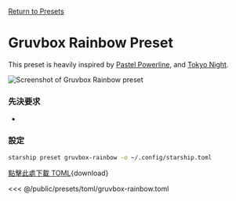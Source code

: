 [Return to Presets](./#gruvbox-rainbow)

# Gruvbox Rainbow Preset

This preset is heavily inspired by [Pastel Powerline](./pastel-powerline.md), and [Tokyo Night](./tokyo-night.md).

![Screenshot of Gruvbox Rainbow preset](/presets/img/gruvbox-rainbow.png)

### 先決要求

-

### 設定

```sh
starship preset gruvbox-rainbow -o ~/.config/starship.toml
```

[點擊此處下載 TOML](/presets/toml/gruvbox-rainbow.toml){download}

<<< @/public/presets/toml/gruvbox-rainbow.toml
